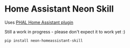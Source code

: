 # Home Assistant Neon Skill

Uses [PHAL Home Assistant plugin](https://github.com/OpenVoiceOS/ovos-PHAL-plugin-homeassistant)

Still a work in progress - please don't expect it to work yet :)

`pip install neon-homeassistant-skill`
